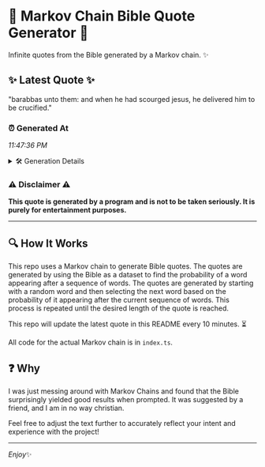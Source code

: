 # 📖 Markov Chain Bible Quote Generator 📖

Infinite quotes from the Bible generated by a Markov chain. ✨

## ✨ Latest Quote ✨
"barabbas unto them: and when he had scourged jesus, he delivered him to be crucified."

### ⏰ Generated At
*11:47:36 PM*

<details>
    <summary>🛠️ Generation Details</summary>
    <p>
        <strong>🌱 Seed:</strong> barabbas<br>
        <strong>🔄 Iterations:</strong> 14<br>
        <strong>📜 Context History:</strong><br>[ barabbas ]: unto<br>[ barabbas, unto ]: them:<br>[ barabbas, unto, them: ]: and<br>[ barabbas, unto, them:, and ]: when<br>[ barabbas, unto, them:, and, when ]: he<br>[ barabbas, unto, them:, and, when, he ]: had<br>[ unto, them:, and, when, he, had ]: scourged<br>[ them:, and, when, he, had, scourged ]: jesus,<br>[ and, when, he, had, scourged, jesus, ]: he<br>[ when, he, had, scourged, jesus,, he ]: delivered<br>[ he, had, scourged, jesus,, he, delivered ]: him<br>[ had, scourged, jesus,, he, delivered, him ]: to<br>[ scourged, jesus,, he, delivered, him, to ]: be<br>[ jesus,, he, delivered, him, to, be ]: crucified.<br>
    </p>
</details>

### ⚠️ Disclaimer ⚠️
**This quote is generated by a program and is not to be taken seriously. It is purely for entertainment purposes.**

---

## 🔍 How It Works

This repo uses a Markov chain to generate Bible quotes. The quotes are generated by using the Bible as a dataset to find the probability of a word appearing after a sequence of words. The quotes are generated by starting with a random word and then selecting the next word based on the probability of it appearing after the current sequence of words. This process is repeated until the desired length of the quote is reached.

This repo will update the latest quote in this README every 10 minutes. ⏳

All code for the actual Markov chain is in `index.ts`.

## ❓ Why

I was just messing around with Markov Chains and found that the Bible surprisingly yielded good results when prompted. 
It was suggested by a friend, and I am in no way christian.

Feel free to adjust the text further to accurately reflect your intent and experience with the project!

---

*Enjoy*✨
